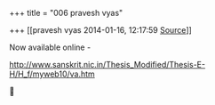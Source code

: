 +++
title = "006 pravesh vyas"

+++
[[pravesh vyas	2014-01-16, 12:17:59 [Source](https://groups.google.com/g/bvparishat/c/6kuA3cmBFJM)]]



Now available online -

<http://www.sanskrit.nic.in/Thesis_Modified/Thesis-E-H/H_f/myweb10/va.htm>



